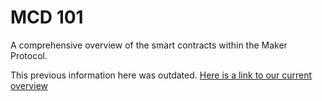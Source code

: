 # MCD 101

A comprehensive overview of the smart contracts within the Maker Protocol.

This previous information here was outdated. [Here is a link to our current overview](https://docs.makerdao.com/maker-protocol-101)
